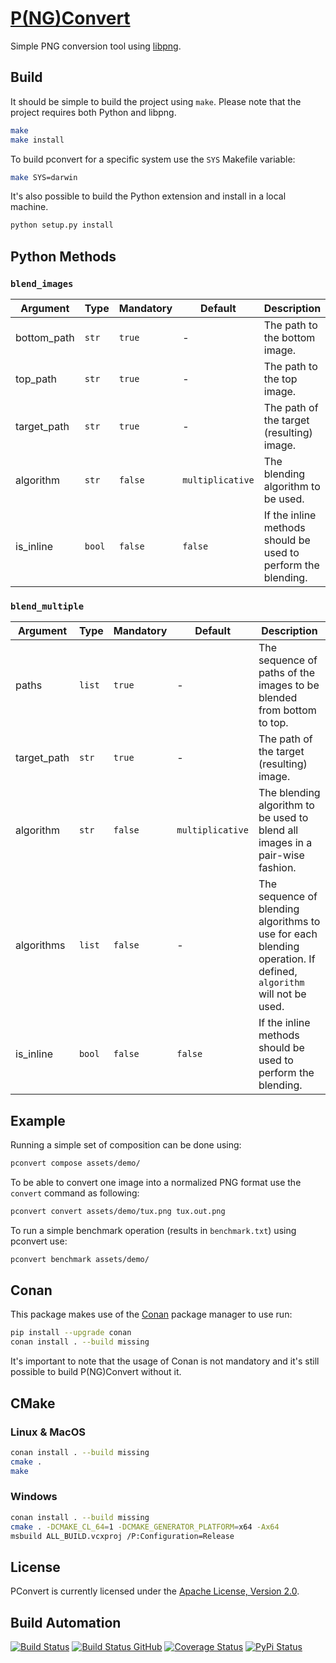 # [P(NG)Convert](http://pconvert.hive.pt)

Simple PNG conversion tool using [libpng](http://www.libpng.org).

## Build

It should be simple to build the project using `make`. Please note that the project requires both Python and libpng.

```bash
make
make install
```

To build pconvert for a specific system use the `SYS` Makefile variable:

```bash
make SYS=darwin
```

It's also possible to build the Python extension and install in a local machine.

```bash
python setup.py install
```

## Python Methods

### `blend_images`

| Argument    | Type   | Mandatory | Default          | Description                                                   |
| ----------- | ------ | --------- | ---------------- | ------------------------------------------------------------- |
| bottom_path | `str`  | `true`    | -                | The path to the bottom image.                                 |
| top_path    | `str`  | `true`    | -                | The path to the top image.                                    |
| target_path | `str`  | `true`    | -                | The path of the target (resulting) image.                     |
| algorithm   | `str`  | `false`   | `multiplicative` | The blending algorithm to be used.                            |
| is_inline   | `bool` | `false`   | `false`          | If the inline methods should be used to perform the blending. |

### `blend_multiple`

| Argument    | Type   | Mandatory | Default          | Description                                                                   |
| ----------- | ------ | --------- | ---------------- | ----------------------------------------------------------------------------- |
| paths       | `list` | `true`    | -                | The sequence of paths of the images to be blended from bottom to top.         |
| target_path | `str`  | `true`    | -                | The path of the target (resulting) image.                                     |
| algorithm   | `str`  | `false`   | `multiplicative` | The blending algorithm to be used to blend all images in a pair-wise fashion. |
| algorithms  | `list` | `false`   | -                | The sequence of blending algorithms to use for each blending operation. If defined, `algorithm` will not be used.       |
| is_inline   | `bool` | `false`   | `false`          | If the inline methods should be used to perform the blending.                 |

## Example

Running a simple set of composition can be done using:

```bash
pconvert compose assets/demo/
```

To be able to convert one image into a normalized PNG format use the `convert` command as following:

```bash
pconvert convert assets/demo/tux.png tux.out.png
```

To run a simple benchmark operation (results in `benchmark.txt`) using pconvert use:

```bash
pconvert benchmark assets/demo/
```

## Conan

This package makes use of the [Conan](https://conan.io) package manager to use run:

```bash
pip install --upgrade conan
conan install . --build missing
```

It's important to note that the usage of Conan is not mandatory and it's still possible to build P(NG)Convert without it.

## CMake

### Linux & MacOS

```bash
conan install . --build missing
cmake .
make
```

### Windows

```bash
conan install . --build missing
cmake . -DCMAKE_CL_64=1 -DCMAKE_GENERATOR_PLATFORM=x64 -Ax64
msbuild ALL_BUILD.vcxproj /P:Configuration=Release
```

## License

PConvert is currently licensed under the [Apache License, Version 2.0](http://www.apache.org/licenses/).

## Build Automation

[![Build Status](https://travis-ci.com/hivesolutions/pconvert.svg?branch=master)](https://travis-ci.com/hivesolutions/pconvert)
[![Build Status GitHub](https://github.com/hivesolutions/pconvert/workflows/Main%20Workflow/badge.svg)](https://github.com/hivesolutions/pconvert/actions)
[![Coverage Status](https://coveralls.io/repos/hivesolutions/pconvert/badge.svg?branch=master)](https://coveralls.io/r/hivesolutions/pconvert?branch=master)
[![PyPi Status](https://img.shields.io/pypi/v/pconvert-python.svg)](https://pypi.python.org/pypi/pconvert-python)
